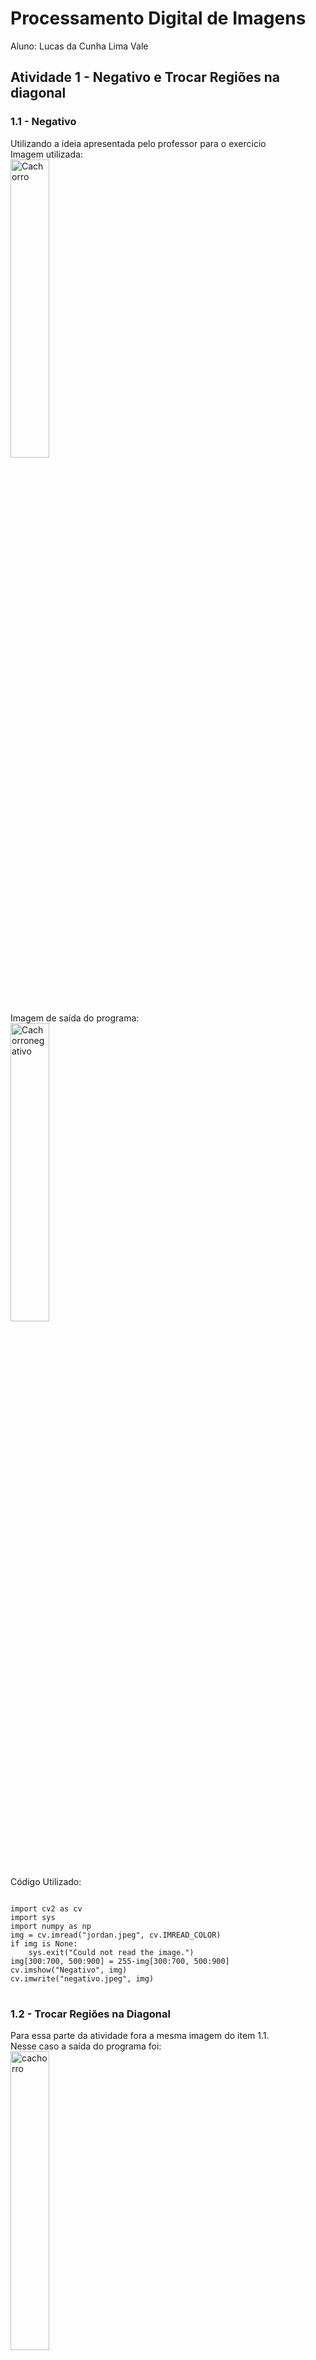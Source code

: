 <html lang="pr-br">
<head>
</head>
<body>
<h1>Processamento Digital de Imagens</h1>
<p>Aluno: Lucas da Cunha Lima Vale
</p>
<h2>Atividade 1 - Negativo e Trocar Regiões na diagonal</h2>
<h3>1.1 - Negativo</h3>
Utilizando a ideia apresentada pelo professor para o exercicio <br>
Imagem utilizada:<br>
<img src="jordan.jpeg" alt="Cachorro" style="width:35%"/><br>
Imagem de saída do programa:<br>
<img src="https://github.com/lucasclv/Processamento-Digital-de-Imagem/blob/main/negativo.jpeg?raw=true" alt="Cachorronegativo"style="width:35%"><br>
Código Utilizado:<br>
<pre class="prettyprint">
<code>
import cv2 as cv
import sys
import numpy as np
img = cv.imread("jordan.jpeg", cv.IMREAD_COLOR)
if img is None:
    sys.exit("Could not read the image.")
img[300:700, 500:900] = 255-img[300:700, 500:900]
cv.imshow("Negativo", img)
cv.imwrite("negativo.jpeg", img)
</code>
</pre>
<h3>1.2 - Trocar Regiões na Diagonal</h3>
<p>
Para essa parte da atividade fora a mesma imagem do item 1.1.<br>
Nesse caso a saída do programa foi:<br>
<img src="https://github.com/lucasclv/Processamento-Digital-de-Imagem/blob/main/jordantrocado.png?raw=true" alt="cachorro"style="width:35%"><br>
Código Utilizado:<br>
<pre class="prettyprint">
<code>
import cv2 as cv
import sys
import numpy as np
img = cv.imread(cv.samples.findFile("jordan.jpeg"))
if img2 is None:
    sys.exit("Could not read the image.")
print('Largura em pixels: ', end='')  
print(img.shape[1]) #largura da imagem
l=img.shape[1]
print('Altura em pixels: ', end='')  
print(img.shape[0]) #altura da imagem
a=img.shape[0]
print('Qtde de canais: ', end='')  
print(img.shape[2])
img2=img.copy()
ma=800
ml=450
for x in range(0,a):
    for y in range(0,l):
        if x<ml and y<ma:
            img2[x, y]=img[x+ml, y+ma]
        if x<ml and y>ma:
            img2[x, y]=img[x+ml, y-ma]
        if x>ml and y<ma:
            img2[x, y]=img[x-ml, y+ma]
        if x>ml and y>ma:
            img2[x, y]=img[x-ml, y-ma]
cv.imshow("cachorrotrocado", img2)
cv.imwrite("jordantrocado.png", img2)
</code>
</pre>
</p>
<h2>Atividade 2 - Detector de Objetos</h2>
<h3>2.1 - Detector</h3>
<p>
Para resolvermos o problema da contagem de objetos que seja acima de 255 podemos colocar um contador que conte quantas vezes o contador atual atingiu o 255, toda vez que atingir o 255 zera este contador, zerar o contador enquanto que armazenamos no número de vezes que ele chegou ao valor de 255, no final do laço somaríamos mais assim o contador que conta as vezes que o contador inicial chega até 255 multiplicado por 255 mais o valor do contador inicial daria o total de objetos na imagem.<br>
Utilizando a ideia apresentada pelo professor:<br>
Imagem de entrada:<br>
<img src="https://github.com/lucasclv/Processamento-Digital-de-Imagem/blob/main/bolhas.png?raw=true" alt="Objetos"style="width:35%"><br>
Imagem sem objetos na borda:<br>
<img src="https://github.com/lucasclv/Processamento-Digital-de-Imagem/blob/main/bolhas2.png?raw=true" alt="Objetos"style="width:35%"><br>
Contagem:<br>
<img src="https://github.com/lucasclv/Processamento-Digital-de-Imagem/blob/main/contador.png?raw=true" alt="Janela CMD"style="width:35%"><br>
Código Utilizado:<br>
<pre class="prettyprint">
<code>
import cv2 as cv
import sys
import numpy as np
img = cv.imread(cv.samples.findFile("bolhas.png"))
if img is None:
    sys.exit("Could not read the image.")
imgflood = img.copy()
print('Largura em pixels: ', end='')  
print(img.shape[1]) #largura da imagem
l=img.shape[1]
print('Altura em pixels: ', end='')  
print(img.shape[0]) #altura da imagem
a=img.shape[0]
print('Qtde de canais: ', end='')  
print(img.shape[2])
mask = np.zeros((a+2, l+2), np.uint8)
c=0
cb=0
for x in range (0, a):
    cv.floodFill(imgflood, mask, (0,x), (0, 0, 0))
    cv.floodFill(imgflood, mask, (x,0), (0, 0, 0))
    cv.floodFill(imgflood, mask, (a-1,x), (0, 0, 0))
    cv.floodFill(imgflood, mask, (x,a-1), (0, 0, 0))
cv.imwrite("bolhas2.png", imgflood)
img=imgflood.copy()
for x in  range (0, a-1):
    for y in range (0, l-1):
       if imgflood[x, y, 2]==255:
            c+=1
            cv.floodFill(imgflood, mask, (y, x), (0, 0, 0))
cv.floodFill(img,None, (0, 0), (255, 255, 255));
cv.imshow("Display window", img)
cv.imwrite("bolhasvazias.png", img)
for x in  range (0, a-1):
    for y in range (0, l-1):
       if img[x, y, 2]==0:
            cb+=1
            cv.floodFill(img, mask, (y, x), (255, 255, 255))
print ('quantidade de objetos: ' ,c)
print ('quantidade de objetos sem buraco: ' ,cb)
print ('quantidade de objetos com buraco: ' ,c-cb)
cv.imwrite("bolhas3.png", imgflood)
</code>
</pre>
</p>
<h2>Atividade 3 - Equalizador de Histograma</h2>	
<p>
Utilizando a ideia apresentada pelo professor:<br>
Imagem utilizada:<br>
<img src="https://github.com/lucasclv/Processamento-Digital-de-Imagem/blob/main/jordan3.jpeg?raw=true" alt="cachorro"style="width:35%"><br>
Imagem de saída do programa em escala de cinza a esquerda sem equalização e a direita com equalização:<br>
<img src="https://github.com/lucasclv/Processamento-Digital-de-Imagem/blob/main/cachorros.png?raw=true" alt="cachorros"style="width:35%"><br>
Histograma:<br>
<img src="https://github.com/lucasclv/Processamento-Digital-de-Imagem/blob/main/histograma.png?raw=true" alt="histograma"style="width:35%"><br>
Código utilizado:<br>
<pre class="prettyprint">
<code>
import sys
import numpy as np
from matplotlib import pyplot as plt
img = cv.imread(cv.samples.findFile("jordan3.jpeg"))
if img is None:
    sys.exit("Could not read the image.")
print('Largura em pixels: ', end='')  
print(img.shape[1]) #largura da imagem
l=img.shape[1]
print('Altura em pixels: ', end='')  
print(img.shape[0]) #altura da imagem
a=img.shape[0]
print('Qtde de canais: ', end='')  
print(img.shape[2])
img = cv.cvtColor(img, cv.COLOR_BGR2GRAY)
hist = cv.calcHist([img], [0], None, [256], [0, 256])
equ = cv.equalizeHist(img)
res = np.hstack((img,equ))
hist2 = cv.calcHist([equ], [0], None, [256], [0, 256])
hist2 /= hist2.sum()
plt.figure()
plt.axis("off")
#plt.imshow(cv.cvtColor(img, cv.COLOR_GRAY2RGB))
# plot the histogram
#plt.figure()
plt.title("Histograma")
#plt.plot(hist)
plt.xlim([0, 256])
plt.plot(hist2)
plt.xlim([0, 256])
cv.imshow("Display window", res)
cv.imwrite("cachorros.png", res)
plt.show()
</code>
</pre>
</p>
<h2>Atividade 4 - Laplaciano do Gaussiano</h2>	
<p>
Utilizando a ideia apresentada pelo professor:<br>
Imagens obtidas:<br>
<img src="https://github.com/lucasclv/Processamento-Digital-de-Imagem/blob/main/laplace.png?raw=true" alt="cachorro"style="width:35%"><br>
Código utilizado:<br>
<pre class="prettyprint">
<code>
import numpy as np
import cv2 as cv
from matplotlib import pyplot as plt
img = cv.imread('jordan.jpeg',0)
laplacian = cv.Laplacian(img,cv.CV_16S,ksize=19)
blur = cv.GaussianBlur(img,(9,9),0)
laplacegauss = cv.Laplacian(blur,cv.CV_16S,ksize=19)
plt.subplot(2,2,1),plt.imshow(img,cmap = 'gray')
plt.title('Original'), plt.xticks([]), plt.yticks([])
plt.subplot(2,2,2),plt.imshow(laplacian,cmap = 'gray')
plt.title('Laplace'), plt.xticks([]), plt.yticks([])
plt.subplot(2,2,3),plt.imshow(blur,cmap = 'gray')
plt.title('Gaussiana'), plt.xticks([]), plt.yticks([])
plt.subplot(2,2,4),plt.imshow(laplacegauss,cmap = 'gray')
plt.title('LaPlace da Gaussiana'), plt.xticks([]), plt.yticks([])
plt.show()
</code>
<h2>Atividade 9 - Kmeans</h2>	
<p>
Utilizando a ideia apresentada pelo professor:<br>
Imagem utilizada:<br>
<img src="gato.jpeg" alt="gato"style="width:35%"><br>
Imagens obtidas:<br>
<img src="gatokmeans1.png" alt="gatokmeans1"style="width:35%"><br>
<img src="gatokmeans2.png" alt="gatokmeans2"style="width:35%"><br>
<img src="gatokmeans3.png" alt="gatokmeans3"style="width:35%"><br>
<img src="gatokmeans4.png" alt="gatokmeans4"style="width:35%"><br>
<img src="gatokmeans5.png" alt="gatokmeans5"style="width:35%"><br>
<img src="gatokmeans6.png" alt="gatokmeans6"style="width:35%"><br>
<img src="gatokmeans7.png" alt="gatokmeans7"style="width:35%"><br>
<img src="gatokmeans8.png" alt="gatokmeans8"style="width:35%"><br>
<img src="gatokmeans9.png" alt="gatokmeans9"style="width:35%"><br>
<img src="gatokmeans10.png" alt="gatokmeans10"style="width:35%"><br>
Podemos observar que as imagens resultantes são diferentes pois cada rodada do codigo o ponto inicial utilizado na clusterização muda
Código utilizado:<br>
<pre class="prettyprint">
<code>
import numpy as np
import cv2 as cv
img = cv.imread('gato.jpeg')
Z = img.reshape((-1,3))
# convert to np.float32
Z = np.float32(Z)
# define criteria, number of clusters(K) and apply kmeans() 10 times
for nrodadas in range (1,11):
	criteria = (cv.TERM_CRITERIA_EPS + cv.TERM_CRITERIA_MAX_ITER, 10, 1.0)
	K = 7
	ret,label,center=cv.kmeans(Z,K,None,criteria,10,cv.KMEANS_RANDOM_CENTERS)
	# Now convert back into uint8, and make original image
	center = np.uint8(center)
	res = center[label.flatten()]
	res2 = res.reshape((img.shape))
	cv.imshow('res2',res2)
	cv.waitKey(0)
cv.destroyAllWindows()
</code>
</pre>
</p>
</body>
</html>
